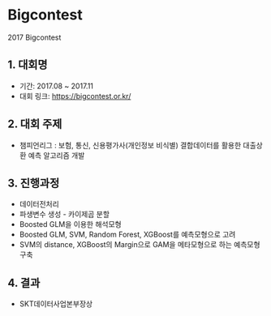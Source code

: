 # Bigcontest
2017 Bigcontest 


## 1. 대회명
 + 기간: 2017.08 ~ 2017.11
 + 대회 링크: <https://bigcontest.or.kr/>


## 2. 대회 주제
 + 챔피언리그 : 보험, 통신, 신용평가사(개인정보 비식별) 결합데이터를 활용한 대출상환 예측 알고리즘 개발

## 3. 진행과정
 + 데이터전처리
 + 파생변수 생성 - 카이제곱 분할
 + Boosted GLM을 이용한 해석모형
 + Boosted GLM, SVM, Random Forest, XGBoost를 예측모형으로 고려
 + SVM의 distance, XGBoost의 Margin으로 GAM을 메타모형으로 하는 예측모형 구축

## 4. 결과
 + SKT데이터사업본부장상
